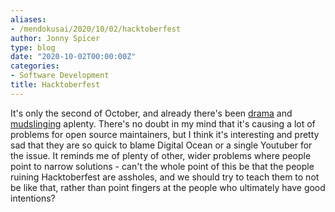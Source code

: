 ```yaml
---
aliases:
- /mendokusai/2020/10/02/hacktoberfest
author: Jonny Spicer
type: blog
date: "2020-10-02T00:00:00Z"
categories:
- Software Development
title: Hacktoberfest
---
```

It's only the second of October, and already there's been [drama](https://blog.domenic.me/hacktoberfest/)
 and [mudslinging](https://joel.net/how-one-guy-ruined-hacktoberfest2020-drama) aplenty. There's no
doubt in my mind that it's causing a lot of problems for open source maintainers, but I think it's interesting and
pretty sad that they are so quick to blame Digital Ocean or a single Youtuber for the issue. It reminds me of plenty
of other, wider problems where people point to narrow solutions - can't the whole point of this be that the people
ruining Hacktoberfest are assholes, and we should try to teach them to not be like that, rather than point fingers
at the people who ultimately have good intentions?

